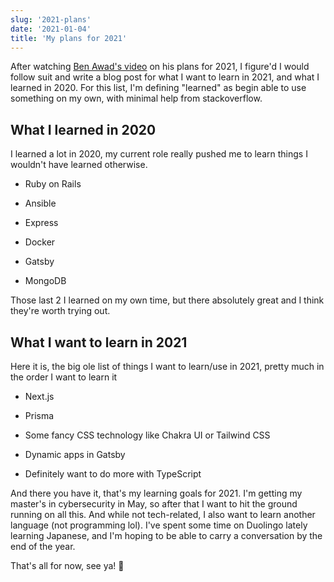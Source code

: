 ```yaml
---
slug: '2021-plans'
date: '2021-01-04'
title: 'My plans for 2021'
---
```


After watching [Ben Awad's video](https://www.youtube.com/watch?v=c4jB2AYJWl0)
on his plans for 2021, I figure'd I would follow suit and write a blog post for
what I want to learn in 2021, and what I learned in 2020. For this list, I'm
defining "learned" as begin able to use something on my own, with minimal help
from stackoverflow.

## What I learned in 2020

I learned a lot in 2020, my current role really pushed me to learn things I
wouldn't have learned otherwise.

- Ruby on Rails

- Ansible

- Express

- Docker

- Gatsby

- MongoDB

Those last 2 I learned on my own time, but there absolutely great and I think
they're worth trying out.

## What I want to learn in 2021

Here it is, the big ole list of things I want to learn/use in 2021, pretty much
in the order I want to learn it

- Next.js

- Prisma

- Some fancy CSS technology like Chakra UI or Tailwind CSS

- Dynamic apps in Gatsby

- Definitely want to do more with TypeScript

And there you have it, that's my learning goals for 2021. I'm getting my
master's in cybersecurity in May, so after that I want to hit the ground running
on all this. And while not tech-related, I also want to learn another language
(not programming lol). I've spent some time on Duolingo lately learning
Japanese, and I'm hoping to be able to carry a conversation by the end of the
year.

That's all for now, see ya! 👋
